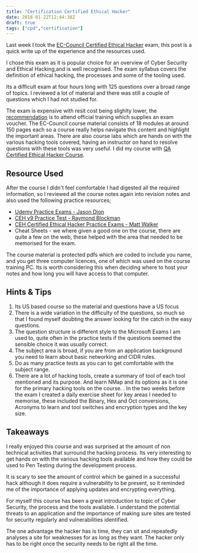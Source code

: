 ```yaml
---
title: "Certification Certified Ethical Hacker"
date: 2018-01-22T12:44:38Z
draft: true
tags: ["cpd","certification"]
---
```


Last week I took the [EC-Council Certified Ethical Hacker](https://www.eccouncil.org/programs/certified-ethical-hacker-ceh/) exam, this post is a quick write up of the experience and the resources used.

I chose this exam as it is popular choice for an overview of Cyber Security and Ethical Hacking,and is well recognised. The exam syllabus covers the definition of ethical hacking, the processes and some of the tooling used.

Its a difficult exam at four hours long with 125 questions over a broad range of topics. I reviewed a lot of material and there was still a couple of questions which I had not studied for.

The exam is expensive with resit cost being slighlty lower, the [recommendation](https://cert.eccouncil.org/application-process-eligibility.html#ceh) is to attend official training which supplies an exam voucher. The EC-Council course material consists of 18 modules at around 150 pages each so a course really helps navigate this content and highlight the important areas. There are also course labs which are hands on with the various hacking tools covered, having an instructor on hand to resolve questions with these tools was very useful. I did my course with [QA Certified Ethical Hacker Course](https://www.qa.com/hot-topics/cyber-security/vendor-specific-courses/ec-council/ethical-hacker-v9#course-details "QA Certified Ethical Hacker Course").

## Resource Used ##

After the course I didn't feel comfortable I had digested all the required information, so I reviewed all the course notes again into revision notes and also used the following practice resources;

- [Udemy Practice Exams - Jason Dion ](https://www.udemy.com/ethicalhacker/learn/v4/overview)
- [CEH v9 Practice Test - Raymond Blockman](https://www.amazon.co.uk/CEH-v9-Certified-Ethical-Practice/dp/1119252156?SubscriptionId=AKIAILSHYYTFIVPWUY6Q&tag=duc08-21&linkCode=xm2&camp=2025&creative=165953&creativeASIN=1119252156 "CEH v9 Practice Test Raymond Blockman")
- [CEH Certified Ethical Hacker Practice Exams - Matt Walker](https://www.amazon.co.uk/Certified-Ethical-Hacker-Practice-Exams/dp/1259836606/ref=sr_1_4?s=books&ie=UTF8&qid=1520247327&sr=1-4&keywords=CEH++Matt+Walker&dpID=51e858WQCRL&preST=_SX218_BO1,204,203,200_QL40_&dpSrc=srch "CEH Certified Ethical Hacker Practice Exams - Matt Walker") 
- Cheat Sheets - we where given a good one on the course, there are quite a few on the web, these helped with the area that needed to be memorised for the exam.  
 

The course material is protected pdfs which are coded to include you name, and you get three computer licences, one of which was used on the course training PC. Its is worth considering this when deciding where to host your notes and how long you will have access to that computer.

## Hints & Tips ##

1. Its US based course so the material and questions have a US focus
2. There is a wide variation in the difficulty of the questions, so much so that I found myself doubting the answer looking for the catch in the easy questions.
3. The question structure is different style to the Microsoft Exams I am used to, quite often in the practice tests if the questions seemed the sensible choice it was usually correct.
4. The subject area is broad, if you are from an application background you need to learn about basic networking and CIDR rules.
5. Do as many practice tests as you can to get comfortable with the subject range.
6. There are a lot of hacking tools, create a summary of tool of each tool mentioned and its purpose. And learn NMap and its options as it is one for the primary hacking tools on the course.
. In the two weeks before the exam I created a daily exercise sheet for key areas I needed to memorise, these included the Binary, Hex and Oct conversions, Acronyms to learn and tool switches and encryption types and the key size.


## Takeaways ##

I really enjoyed this course and was surprised at the amount of non technical activities that surround the hacking process. Its very interesting to get hands on with the various hacking tools available and how they could be used to Pen Testing during the development process. 

It is scary to see the amount of control which be gained in a successful hack although it does require a vulnerability to be present, so it reminded me of the importance of applying updates and encrypting everything.

For myself this course has been a great introduction to topic of Cyber Security, the process and the tools available. I understand the potential threats to an application and the importance of making sure sites are tested for security regularly and vulnerabilities identified.

The one advantage the hacker has is time, they can sit and repeatedly analyses a site for weaknesses for as long as they want. The hacker only has to be right once the security needs to be right all the time. 








 
